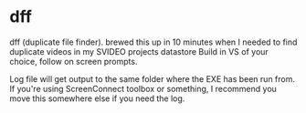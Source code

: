 # dff
dff (duplicate file finder). brewed this up in 10 minutes when I needed to find duplicate videos in my SVIDEO projects datastore
Build in VS of your choice, follow on screen prompts.

Log file will get output to the same folder where the EXE has been run from. If you're using ScreenConnect toolbox or something, I recommend you move this somewhere else if you need the log.
